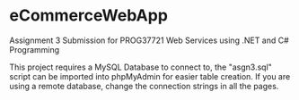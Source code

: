 # eCommerceWebApp
Assignment 3 Submission for PROG37721 Web Services using .NET and C# Programming

This project requires a MySQL Database to connect to, the "asgn3.sql" script can be imported into phpMyAdmin for easier table creation.
If you are using a remote database, change the connection strings in all the pages.
